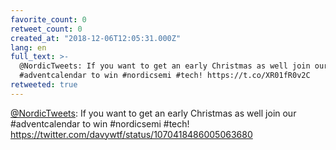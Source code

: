 ```yaml
---
favorite_count: 0
retweet_count: 0
created_at: "2018-12-06T12:05:31.000Z"
lang: en
full_text: >-
  @NordicTweets: If you want to get an early Christmas as well join our
  #adventcalendar to win #nordicsemi #tech! https://t.co/XR01fR0v2C
retweeted: true
---
```


[@NordicTweets](https://twitter.com/NordicTweets): If you want to get an early
Christmas as well join our #adventcalendar to win #nordicsemi #tech!
<https://twitter.com/davywtf/status/1070418486005063680>
